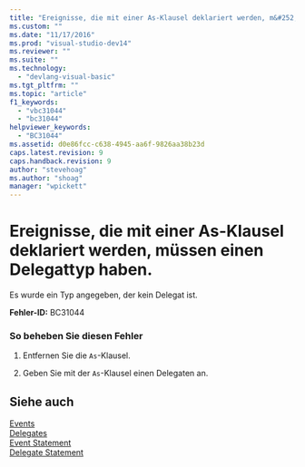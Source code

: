 ```yaml
---
title: "Ereignisse, die mit einer As-Klausel deklariert werden, m&#252;ssen einen Delegattyp haben. | Microsoft Docs"
ms.custom: ""
ms.date: "11/17/2016"
ms.prod: "visual-studio-dev14"
ms.reviewer: ""
ms.suite: ""
ms.technology: 
  - "devlang-visual-basic"
ms.tgt_pltfrm: ""
ms.topic: "article"
f1_keywords: 
  - "vbc31044"
  - "bc31044"
helpviewer_keywords: 
  - "BC31044"
ms.assetid: d0e86fcc-c638-4945-aa6f-9826aa38b23d
caps.latest.revision: 9
caps.handback.revision: 9
author: "stevehoag"
ms.author: "shoag"
manager: "wpickett"
---
```

# Ereignisse, die mit einer As-Klausel deklariert werden, m&#252;ssen einen Delegattyp haben.
Es wurde ein Typ angegeben, der kein Delegat ist.  
  
 **Fehler\-ID:** BC31044  
  
### So beheben Sie diesen Fehler  
  
1.  Entfernen Sie die `As`\-Klausel.  
  
2.  Geben Sie mit der `As`\-Klausel einen Delegaten an.  
  
## Siehe auch  
 [Events](../../visual-basic/programming-guide/language-features/events/events.md)   
 [Delegates](../../visual-basic/programming-guide/language-features/delegates/delegates.md)   
 [Event Statement](../../visual-basic/language-reference/statements/event-statement.md)   
 [Delegate Statement](../../visual-basic/language-reference/statements/delegate-statement.md)
